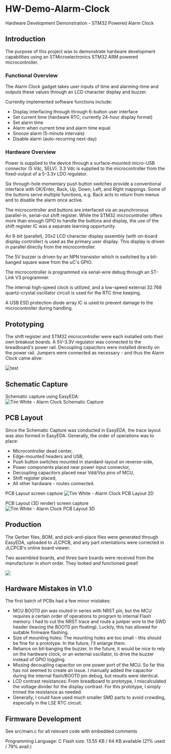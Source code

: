 # HW-Demo-Alarm-Clock
Hardware Development Demonstration - STM32 Powered Alarm Clock

## Introduction
The purpose of this project was to demonstrate hardware development capabilities using an STMicroelectronics STM32 ARM powered microcontroller.

### Functional Overview
The Alarm Clock gadget takes user inputs of time and alarming-time and outputs these values through an LCD character display and buzzer.

Currently implemented software functions include:
- Display interfacing through  through 6-button user interface
- Set current time (hardware RTC; currently 24-hour display format)
- Set alarm time
- Alarm when current time and alarm time equal
- Snooze alarm (5-minute intervals)
- Disable alarm (auto-recurring next-day)


### Hardware Overview
Power is supplied to the device through a surface-mounted micro-USB connector (5 Vdc, SELV).  3.3 Vdc is supplied to the microcontroller from the fixed-output of a 5-3.3v LDO regulator.

Six through-hole momentary push button switches provide a conventional interface with OK/Enter, Back, Up, Down, Left, and Right mappings. Some of the buttons serve multiple functions, e.g. Back acts to return from menus and to disable the alarm once active.

The microcontroller and buttons are interfaced via an asynchronous parallel-in, serial-out shift register. While the STM32 microcontroller offers more than enough GPIO to handle the buttons and display, the use of the shift register IC was a separate learning opportunity.

An 8-bit (parallel), 20x2 LCD character display assembly (with on-board display controller) is used as the primary user display. This display is driven in parallel directly from the microcontroller.

The 5V buzzer is driven by an NPN transistor which is switched by a bit-banged square wave from the uC's GPIO.

The microcontroller is programmed via serial-wire debug through an ST-Link V3 programmer. 

The internal high-speed clock is utilized, and a low-speed external 32.768 quartz-crystal oscillator circuit is used for the RTC time keeping.

A USB ESD protection diode array IC is used to prevent damage to the microcontroller during handling.

## Prototyping
The shift register and STM32 microcontroller were each installed onto their own breakout boards. A 5V-3.3V regulator was connected to the breadboard's power rail. Decoupling capacitors were installed directly on the power rail. Jumpers were connected as necessary - and thus the Alarm Clock came alive:

![test](https://i.imgur.com/TljMB7e.gif)

## Schematic Capture
Schematic capture using  EasyEDA:
![Tim White - Alarm Clock Schematic Capture](https://i.imgur.com/WZjY5iu.png "Tim White - Alarm Clock Schematic Capture")

## PCB Layout
Since the Schematic Capture was conducted in EasyEDA, the trace layout was also formed in EasyEDA.
Generally, the order of operations was to place:
- Microcontroller dead center,
- Edge-mounted headers and USB,
- Push button switches mounted in standard-layout on reverse-side,
- Power components placed near power input connector,
- Decoupling capacitors placed near Vdd/Vss pins of MCU,
- Shift register placed,
- All other hardware - routes connected.


PCB Layout screen capture
![Tim White - Alarm Clock PCB Layout 2D](https://i.imgur.com/XjeU2HU.png "Tim White - Alarm Clock PCB Layout 2D")

PCB Layout (3D render) screen capture
![Tim White - Alarm Clock PCB Layout 3D](https://i.imgur.com/0fxB9ug.png "Tim White - Alarm Clock PCB Layout 3D")

## Production
The Gerber files, BOM, and pick-and-place files were generated through EasyEDA, uploaded to JLCPCB, and any part orientations were corrected in JLCPCB's online board viewer.

Two assembled boards, and three bare boards were received from the manufacturer in short order. They looked and functioned great! 

![](https://i.imgur.com/lvQmfeI.jpg)

## Hardware Mistakes in V1.0
The first batch of PCBs had a few minor mistakes:
- MCU BOOT0 pin was routed in series with NRST pin, but the MCU requires a certain order of operations to program to internal Flash memory. I had to cut the NRST trace and route a jumper wire to the SWD header (leaving the BOOT0 pin floating). Luckily, this has allowed for suitable firmware flashing.
- Size of mounting holes: The mounting holes are too small - this should be fine for a prototype. In the future, I'll enlarge them.
- Reliance on bit-banging the buzzer. In the future, it would be nice to rely on the hardware clock, or an external oscillator, to drive the buzzer instead of GPIO toggling.
- Missing decoupling capacitor on one power port of the MCU. So far this has not seemed to create an issue. I manually added the capacitor during the internal flash/BOOT0 pin debug, but results were identical.
- LCD contrast resistances: From breadboard to prototype, I miscalculated the voltage divider for the display contrast. For this prototype, I simply trimed the resistance as needed.
- Generally, I could have used much smaller SMD parts to avoid crowding, especially in the LSE RTC circuit.

## Firmware Development
See src/main.c for all relevant code with embedded comments

Programming Language: C
Flash size: 13.55 KB / 64 KB available (21% used / 79% avail.)




